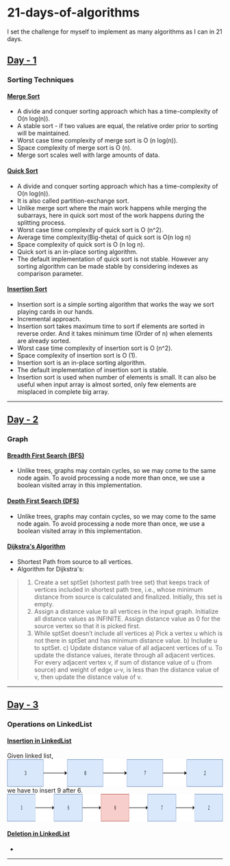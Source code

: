 # 21-days-of-algorithms
I set the challenge for myself to implement as many algorithms as I can in 21 days.

## [Day - 1](day-1-sorting/)
### Sorting Techniques
#### [Merge Sort](day-1-sorting/merge-sort.py) 
- A divide and conquer sorting approach which has a time-complexity of O(n log(n)).
- A stable sort - if two values are equal, the relative order prior to sorting will be maintained.
- Worst case time complexity of merge sort is  O (n log(n)).
- Space complexity of merge sort is  O (n).
- Merge sort scales well with large amounts of data.

#### [Quick Sort](day-1-sorting/quick-sort.py) 
- A divide and conquer sorting approach which has a time-complexity of O(n log(n)).
- It is also called partition-exchange sort.
- Unlike merge sort where the main work happens while merging the subarrays, here in quick sort most of the work happens during the splitting process.
- Worst case time complexity of quick sort is  O (n^2).
- Average time complexity(Big-theta) of quick sort is O(n log n)
- Space complexity of quick sort is  O (n log n).
- Quick sort is an in-place sorting algorithm.
- The default implementation of quick sort is not stable. However any sorting algorithm can be made stable by considering indexes as comparison parameter. 

#### [Insertion Sort](day-1-sorting/insertion-sort.py) 
- Insertion sort is a simple sorting algorithm that works the way we sort playing cards in our hands.
- Incremental approach.
- Insertion sort takes maximum time to sort if elements are sorted in reverse order. And it takes minimum time (Order of n) when elements are already sorted.
- Worst case time complexity of insertion sort is  O (n^2).
- Space complexity of insertion sort is  O (1).
- Insertion sort is an in-place sorting algorithm.
- The default implementation of insertion sort is stable.
- Insertion sort is used when number of elements is small. It can also be useful when input array is almost sorted, only few elements are misplaced in complete big array.
---

## [Day - 2](day-2-graph/)
### Graph
#### [Breadth First Search (BFS)](day-2-graph/graph-bfs.py) 
- Unlike trees, graphs may contain cycles, so we may come to the same node again. To avoid processing a node more than once, we use a boolean visited array in this implementation.

#### [Depth First Search (DFS)](day-2-graph/graph-dfs.py) 
- Unlike trees, graphs may contain cycles, so we may come to the same node again. To avoid processing a node more than once, we use a boolean visited array in this implementation.

#### [Dijkstra's Algorithm](day-2-graph/graph-dijkstra.py) 
- Shortest Path from source to all vertices.
- Algorithm for Dijkstra's:
>1) Create a set sptSet (shortest path tree set) that keeps track of vertices included in shortest path tree, i.e., whose minimum distance from source is calculated and finalized. Initially, this set is empty.
>2) Assign a distance value to all vertices in the input graph. Initialize all distance values as INFINITE. Assign distance value as 0 for the source vertex so that it is picked first.
>3) While sptSet doesn’t include all vertices
>	a) Pick a vertex u which is not there in sptSet and has minimum distance value.
>	b) Include u to sptSet.
>	c) Update distance value of all adjacent vertices of u. To update the distance values, iterate through all adjacent vertices. For every adjacent vertex v, if sum of distance value of u (from source) and weight of edge u-v, is less than the distance value of v, then update the distance value of v.
---

## [Day - 3](/)
### Operations on LinkedList
#### [Insertion in LinkedList](day-3-linkedlist/ll-insertion.py) 
Given linked list,
<img src="day-3-linkedlist/images/ll-insertion1.png" align="center" style="height: 64px"/>
we have to insert 9 after 6. 
<img src="day-3-linkedlist/images/ll-insertion2.png" align="center" style="height: 64px"/>

#### [Deletion in LinkedList](day-3-linkedlist/ll-deletion.py) 
- 

---